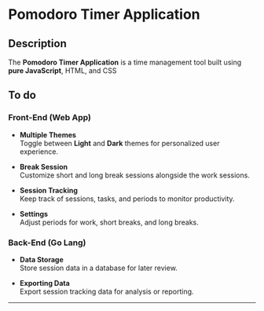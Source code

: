 # Pomodoro Timer Application

## Description

The **Pomodoro Timer Application** is a time management tool built using **pure JavaScript**, HTML, and CSS

## To do 

### Front-End (Web App)

- **Multiple Themes**  
  Toggle between **Light** and **Dark** themes for personalized user experience.

- **Break Session**  
  Customize short and long break sessions alongside the work sessions.

- **Session Tracking**  
  Keep track of sessions, tasks, and periods to monitor productivity.

- **Settings**  
  Adjust periods for work, short breaks, and long breaks.

### Back-End (Go Lang)

- **Data Storage**  
  Store session data in a database for later review.

- **Exporting Data**  
  Export session tracking data for analysis or reporting.

---
